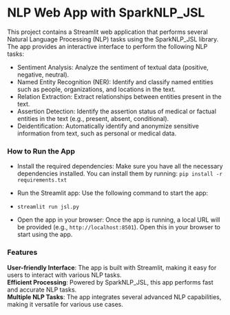 # NLP Web App with SparkNLP_JSL

This project contains a Streamlit web application that performs several Natural Language Processing (NLP) tasks using the SparkNLP_JSL library. The app provides an interactive interface to perform the following NLP tasks:

- Sentiment Analysis: Analyze the sentiment of textual data (positive, negative, neutral).
- Named Entity Recognition (NER): Identify and classify named entities such as people, organizations, and locations in the text.
- Relation Extraction: Extract relationships between entities present in the text.
- Assertion Detection: Identify the assertion status of medical or factual entities in the text (e.g., present, absent, conditional).
- Deidentification: Automatically identify and anonymize sensitive information from text, such as personal or medical data.

### How to Run the App
- Install the required dependencies: Make sure you have all the necessary dependencies installed. You can install them by running:
`pip install -r requirements.txt`

- Run the Streamlit app: Use the following command to start the app:
- `streamlit run jsl.py`

- Open the app in your browser: Once the app is running, a local URL will be provided (e.g., `http://localhost:8501`). Open this in your browser to start using the app.

### Features

**User-friendly Interface**: The app is built with Streamlit, making it easy for users to interact with various NLP tasks. <br/>
**Efficient Processing**: Powered by SparkNLP_JSL, this app performs fast and accurate NLP tasks. <br/>
**Multiple NLP Tasks**: The app integrates several advanced NLP capabilities, making it versatile for various use cases. <br/>

